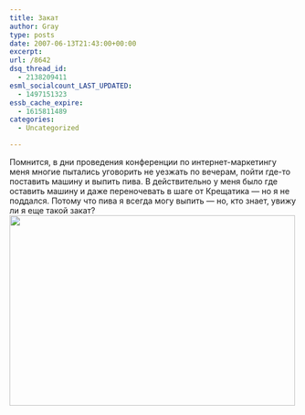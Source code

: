 ```yaml
---
title: Закат
author: Gray
type: posts
date: 2007-06-13T21:43:00+00:00
excerpt:
url: /8642
dsq_thread_id:
  - 2138209411
esml_socialcount_LAST_UPDATED:
  - 1497151323
essb_cache_expire:
  - 1615811489
categories:
  - Uncategorized

---
```








Помнится, в дни проведения конференции по интернет-маркетингу меня многие пытались уговорить не уезжать по вечерам, пойти где-то поставить машину и выпить пива. В действительно у меня было где оставить машину и даже переночевать в шаге от Крещатика &#8212; но я не поддался. Потому что пива я всегда могу выпить &#8212; но, кто знает, увижу ли я еще такой закат?  
[<img src="http://img.fotki.yandex.ru/get/1/gray7400.29/0_c86_612931c6_L" width="500" height="334" alt="" border="0" />][1]

 [1]: http://fotki.yandex.ru/users/gray7400/view/3206/